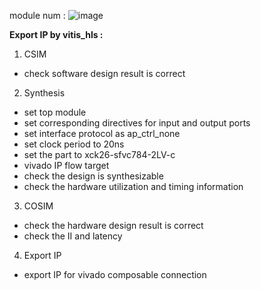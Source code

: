 module num : 
![image](https://user-images.githubusercontent.com/102524142/189187327-e17fa058-0e81-4b2c-9204-d0b3b748dec5.png)


**Export IP by vitis_hls :**

1. CSIM
- check software design result is correct
2. Synthesis
- set top module
- set corresponding directives for input and output ports
- set interface protocol as ap_ctrl_none
- set clock period to 20ns
- set the part to xck26-sfvc784-2LV-c
- vivado IP flow target
- check the design is synthesizable
- check the hardware utilization and timing information
3. COSIM
- check the hardware design result is correct
- check the II and latency
4. Export IP
- export IP for vivado composable connection
